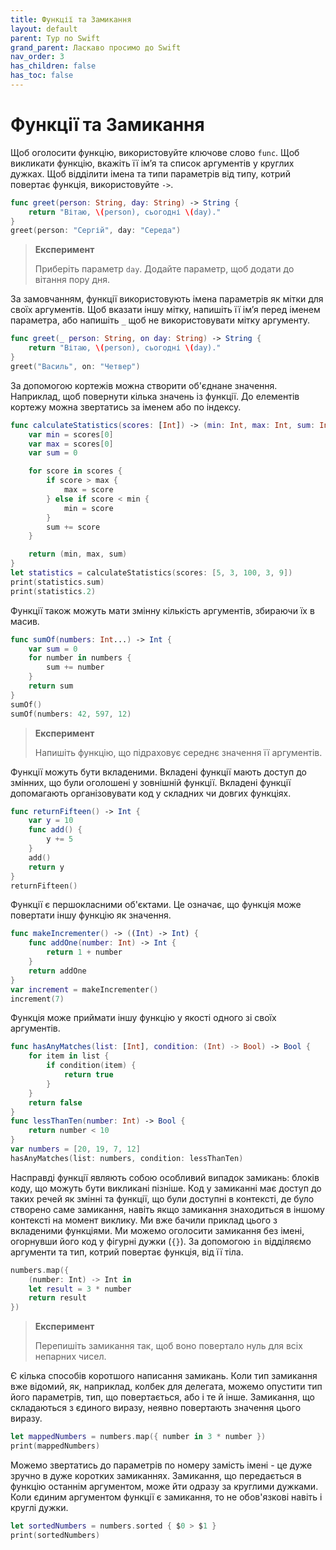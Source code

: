 ```yaml
---
title: Функції та Замикання
layout: default
parent: Тур по Swift
grand_parent: Ласкаво просимо до Swift
nav_order: 3
has_children: false
has_toc: false
---
```


# Функції та Замикання

Щоб оголосити функцію, використовуйте ключове слово `func`. Щоб викликати функцію, вкажіть її ім’я та список аргументів у круглих дужках. Щоб відділити імена та типи параметрів від типу, котрий повертає функція, використовуйте `->`.

```swift
func greet(person: String, day: String) -> String {
    return "Вітаю, \(person), сьогодні \(day)."
}
greet(person: "Сергій", day: "Середа")
```

> **Експеримент**
>
> Приберіть параметр `day`. Додайте параметр, щоб додати до вітання пору дня.

За замовчанням, функції використовують імена параметрів як мітки для своїх аргументів. Щоб вказати іншу мітку, напишіть її ім’я перед іменем параметра, або напишіть `_` щоб не використовувати мітку аргументу.

```swift
func greet(_ person: String, on day: String) -> String {
    return "Вітаю, \(person), сьогодні \(day)."
}
greet("Василь", on: "Четвер")
```

За допомогою кортежів можна створити об'єднане значення. Наприклад, щоб повернути кілька значень із функції. До елементів кортежу можна звертатись за іменем або по індексу.

```swift
func calculateStatistics(scores: [Int]) -> (min: Int, max: Int, sum: Int) {
    var min = scores[0]
    var max = scores[0]
    var sum = 0

    for score in scores {
        if score > max {
            max = score
        } else if score < min {
            min = score
        }
        sum += score
    }

    return (min, max, sum)
}
let statistics = calculateStatistics(scores: [5, 3, 100, 3, 9])
print(statistics.sum)
print(statistics.2)
```

Функції також можуть мати змінну кількість аргументів, збираючи їх в масив.

```swift
func sumOf(numbers: Int...) -> Int {
    var sum = 0
    for number in numbers {
        sum += number
    }
    return sum
}
sumOf()
sumOf(numbers: 42, 597, 12)
```

> **Експеримент**
>
> Напишіть функцію, що підраховує середнє значення її аргументів.

Функції можуть бути вкладеними. Вкладені функції мають доступ до змінних, що були оголошені у зовнішній функції. Вкладені функції допомагають організовувати код у складних чи довгих функціях.

```swift
func returnFifteen() -> Int {
    var y = 10
    func add() {
        y += 5
    }
    add()
    return y
}
returnFifteen()
```

Функції є першокласними об'єктами. Це означає, що функція може повертати іншу функцію як значення.

```swift
func makeIncrementer() -> ((Int) -> Int) {
    func addOne(number: Int) -> Int {
        return 1 + number
    }
    return addOne
}
var increment = makeIncrementer()
increment(7)
```

Функція може приймати іншу функцію у якості одного зі своїх аргументів.

```swift
func hasAnyMatches(list: [Int], condition: (Int) -> Bool) -> Bool {
    for item in list {
        if condition(item) {
            return true
        }
    }
    return false
}
func lessThanTen(number: Int) -> Bool {
    return number < 10
}
var numbers = [20, 19, 7, 12]
hasAnyMatches(list: numbers, condition: lessThanTen)
```

Насправді функції являють собою особливий випадок замикань: блоків коду, що можуть бути викликані пізніше. Код у замиканні має доступ до таких речей як змінні та функції, що були доступні в контексті, де було створено саме замикання, навіть якщо замикання знаходиться в іншому контексті на момент виклику. Ми вже бачили приклад цього з вкладеними функціями. Ми можемо оголосити замикання без імені, огорнувши його код у фігурні дужки \(`{}`\). За допомогою `in` відділяємо аргументи та тип, котрий повертає функція, від її тіла.

```swift
numbers.map({
    (number: Int) -> Int in
    let result = 3 * number
    return result
})
```

> **Експеримент**
>
> Перепишіть замикання так, щоб воно повертало нуль для всіх непарних чисел.

Є кілька способів коротшого написання замикань. Коли тип замикання вже відомий, як, наприклад, колбек для делегата, можемо опустити тип його параметрів, тип, що повертається, або і те й інше. Замикання, що складаються з єдиного виразу, неявно повертають значення цього виразу.

```swift
let mappedNumbers = numbers.map({ number in 3 * number })
print(mappedNumbers)
```

Можемо звертатись до параметрів по номеру замість імені - це дуже зручно в дуже коротких замиканнях. Замикання, що передається в функцію останнім аргументом, може йти одразу за круглими дужками. Коли єдиним аргументом функції є замикання, то не обов'язкові навіть і круглі дужки.

```swift
let sortedNumbers = numbers.sorted { $0 > $1 }
print(sortedNumbers)
```

